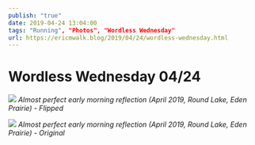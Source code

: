 ```yaml
---
publish: "true"
date: 2019-04-24 13:04:00
tags: "Running", "Photos", "Wordless Wednesday"
url: https://ericmwalk.blog/2019/04/24/wordless-wednesday.html
---
```


# Wordless Wednesday 04/24

![](https://ericmwalk.blog/uploads/2021/27faff7cc6.jpg)
*Almost perfect early morning reflection (April 2019, Round Lake, Eden Prairie) - Flipped*

![](https://ericmwalk.blog/uploads/2021/75612950b5.jpg) *Almost perfect early morning reflection (April 2019, Round Lake, Eden Prairie) - Original*
